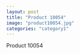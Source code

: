 ```yaml
---
layout: post
title: "Product 10054"
image: "product10054.jpg"
categories: "category1"
---
```

Product 10054
